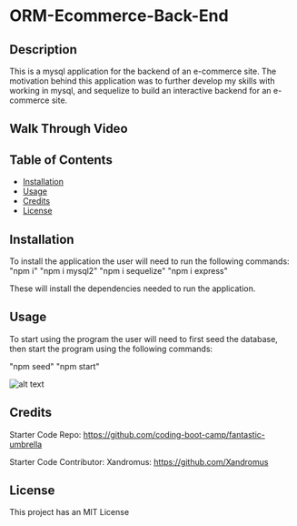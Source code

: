 # ORM-Ecommerce-Back-End

## Description

This is a mysql application for the backend of an e-commerce site. The motivation behind this application was to further develop my skills with working in mysql, and sequelize to build an interactive backend for an e-commerce site.

## Walk Through Video


## Table of Contents

- [Installation](#installation)
- [Usage](#usage)
- [Credits](#credits)
- [License](#license)


## Installation

To install the application the user will need to run the following commands:
 "npm i"
 "npm i mysql2"
 "npm i sequelize"
 "npm i express"
 
 These will install the dependencies needed to run the application.


## Usage

To start using the program the user will need to first seed the database, then start the program using the following commands:

"npm seed"
"npm start"

![alt text](assets/images/screenshot.png)


## Credits

Starter Code Repo:
https://github.com/coding-boot-camp/fantastic-umbrella

Starter Code Contributor:
Xandromus:  https://github.com/Xandromus


## License

This project has an MIT License
